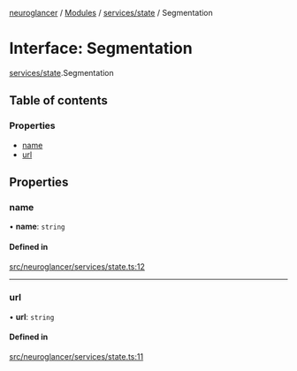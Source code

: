 [neuroglancer](../README.md) / [Modules](../modules.md) / [services/state](../modules/services_state.md) / Segmentation

# Interface: Segmentation

[services/state](../modules/services_state.md).Segmentation

## Table of contents

### Properties

- [name](services_state.Segmentation.md#name)
- [url](services_state.Segmentation.md#url)

## Properties

### name

• **name**: `string`

#### Defined in

[src/neuroglancer/services/state.ts:12](https://github.com/ActiveBrainAtlas2/neuroglancer/blob/1beb5d34/src/neuroglancer/services/state.ts#L12)

___

### url

• **url**: `string`

#### Defined in

[src/neuroglancer/services/state.ts:11](https://github.com/ActiveBrainAtlas2/neuroglancer/blob/1beb5d34/src/neuroglancer/services/state.ts#L11)
